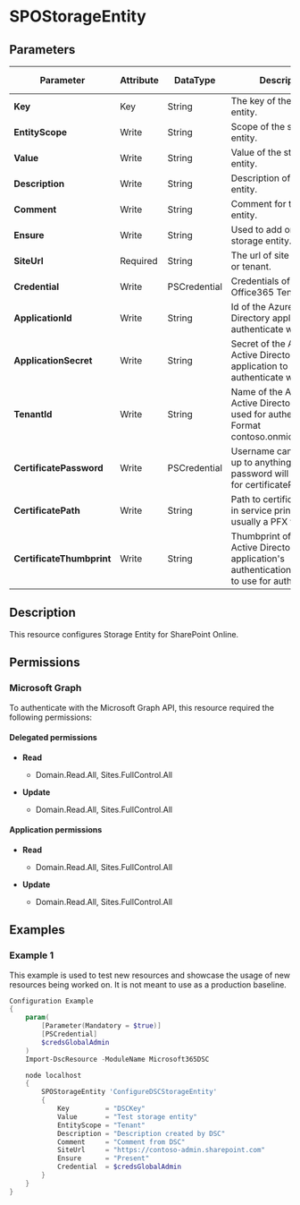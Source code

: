 ﻿# SPOStorageEntity

## Parameters

| Parameter | Attribute | DataType | Description | Allowed Values |
| --- | --- | --- | --- | --- |
| **Key** | Key | String | The key of the storage entity. | |
| **EntityScope** | Write | String | Scope of the storage entity. | `Tenant`, `Site` |
| **Value** | Write | String | Value of the storage entity. | |
| **Description** | Write | String | Description of storage entity. | |
| **Comment** | Write | String | Comment for the storage entity. | |
| **Ensure** | Write | String | Used to add or remove storage entity. | `Present`, `Absent` |
| **SiteUrl** | Required | String | The url of site collection or tenant. | |
| **Credential** | Write | PSCredential | Credentials of the Office365 Tenant Admin. | |
| **ApplicationId** | Write | String | Id of the Azure Active Directory application to authenticate with. | |
| **ApplicationSecret** | Write | String | Secret of the Azure Active Directory application to authenticate with. | |
| **TenantId** | Write | String | Name of the Azure Active Directory tenant used for authentication. Format contoso.onmicrosoft.com | |
| **CertificatePassword** | Write | PSCredential | Username can be made up to anything but password will be used for certificatePassword | |
| **CertificatePath** | Write | String | Path to certificate used in service principal usually a PFX file. | |
| **CertificateThumbprint** | Write | String | Thumbprint of the Azure Active Directory application's authentication certificate to use for authentication. | |

## Description

This resource configures Storage Entity for SharePoint Online.

## Permissions

### Microsoft Graph

To authenticate with the Microsoft Graph API, this resource required the following permissions:

#### Delegated permissions

- **Read**

    - Domain.Read.All, Sites.FullControl.All

- **Update**

    - Domain.Read.All, Sites.FullControl.All

#### Application permissions

- **Read**

    - Domain.Read.All, Sites.FullControl.All

- **Update**

    - Domain.Read.All, Sites.FullControl.All

## Examples

### Example 1

This example is used to test new resources and showcase the usage of new resources being worked on.
It is not meant to use as a production baseline.

```powershell
Configuration Example
{
    param(
        [Parameter(Mandatory = $true)]
        [PSCredential]
        $credsGlobalAdmin
    )
    Import-DscResource -ModuleName Microsoft365DSC

    node localhost
    {
        SPOStorageEntity 'ConfigureDSCStorageEntity'
        {
            Key         = "DSCKey"
            Value       = "Test storage entity"
            EntityScope = "Tenant"
            Description = "Description created by DSC"
            Comment     = "Comment from DSC"
            SiteUrl     = "https://contoso-admin.sharepoint.com"
            Ensure      = "Present"
            Credential  = $credsGlobalAdmin
        }
    }
}
```

